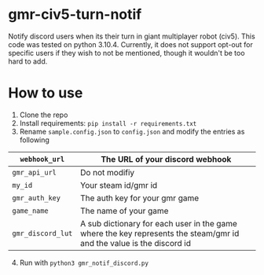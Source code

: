 # gmr-civ5-turn-notif
Notify discord users when its their turn in giant multiplayer robot (civ5). This code was tested on python 3.10.4. Currently, it does not support opt-out for specific users if they wish to not be mentioned, though it wouldn't be too hard to add.

# How to use
1. Clone the repo
2. Install requirements: `pip install -r requirements.txt`
3. Rename `sample.config.json` to `config.json` and modify the entries as following

| `webhook_url`     | The URL of your discord webhook                                                                                      |
|-------------------|----------------------------------------------------------------------------------------------------------------------|
| `gmr_api_url`     | Do not modifiy                                                                                                       |
| `my_id`           | Your steam id/gmr id                                                                                                 |
| `gmr_auth_key`    | The auth key for your gmr game                                                                                       |
| `game_name`       | The name of your game                                                                                                |
| `gmr_discord_lut` | A sub dictionary for each user in the game where the key represents the steam/gmr id and the value is the discord id |
4. Run with `python3 gmr_notif_discord.py`
